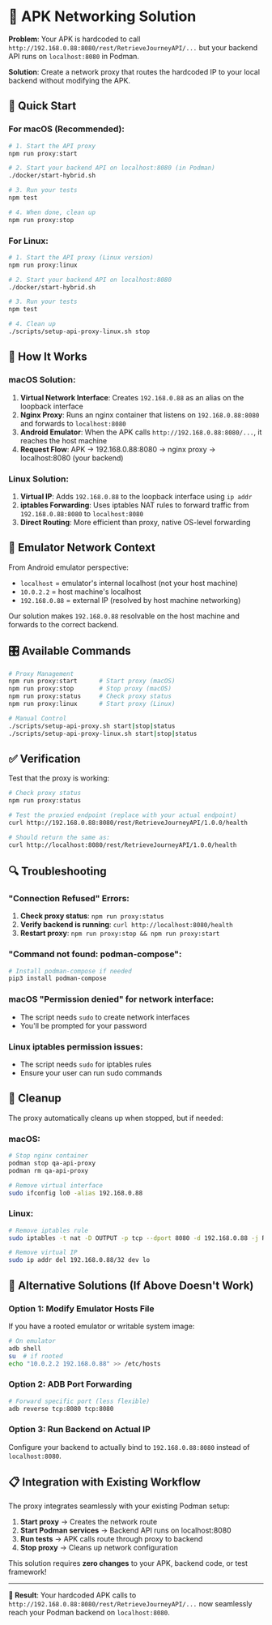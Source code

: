 # 🔀 APK Networking Solution

**Problem**: Your APK is hardcoded to call `http://192.168.0.88:8080/rest/RetrieveJourneyAPI/...` but your backend API runs on `localhost:8080` in Podman.

**Solution**: Create a network proxy that routes the hardcoded IP to your local backend without modifying the APK.

## 🚀 Quick Start

### For macOS (Recommended):
```bash
# 1. Start the API proxy
npm run proxy:start

# 2. Start your backend API on localhost:8080 (in Podman)
./docker/start-hybrid.sh

# 3. Run your tests
npm test

# 4. When done, clean up
npm run proxy:stop
```

### For Linux:
```bash
# 1. Start the API proxy (Linux version)
npm run proxy:linux

# 2. Start your backend API on localhost:8080
./docker/start-hybrid.sh

# 3. Run your tests
npm test

# 4. Clean up
./scripts/setup-api-proxy-linux.sh stop
```

## 🔧 How It Works

### macOS Solution:
1. **Virtual Network Interface**: Creates `192.168.0.88` as an alias on the loopback interface
2. **Nginx Proxy**: Runs an nginx container that listens on `192.168.0.88:8080` and forwards to `localhost:8080`
3. **Android Emulator**: When the APK calls `http://192.168.0.88:8080/...`, it reaches the host machine
4. **Request Flow**: APK → 192.168.0.88:8080 → nginx proxy → localhost:8080 (your backend)

### Linux Solution:
1. **Virtual IP**: Adds `192.168.0.88` to the loopback interface using `ip addr`
2. **iptables Forwarding**: Uses iptables NAT rules to forward traffic from `192.168.0.88:8080` to `localhost:8080`
3. **Direct Routing**: More efficient than proxy, native OS-level forwarding

## 📱 Emulator Network Context

From Android emulator perspective:
- `localhost` = emulator's internal localhost (not your host machine)
- `10.0.2.2` = host machine's localhost
- `192.168.0.88` = external IP (resolved by host machine networking)

Our solution makes `192.168.0.88` resolvable on the host machine and forwards to the correct backend.

## 🎛️ Available Commands

```bash
# Proxy Management
npm run proxy:start      # Start proxy (macOS)
npm run proxy:stop       # Stop proxy (macOS)  
npm run proxy:status     # Check proxy status
npm run proxy:linux      # Start proxy (Linux)

# Manual Control
./scripts/setup-api-proxy.sh start|stop|status
./scripts/setup-api-proxy-linux.sh start|stop|status
```

## ✅ Verification

Test that the proxy is working:

```bash
# Check proxy status
npm run proxy:status

# Test the proxied endpoint (replace with your actual endpoint)
curl http://192.168.0.88:8080/rest/RetrieveJourneyAPI/1.0.0/health

# Should return the same as:
curl http://localhost:8080/rest/RetrieveJourneyAPI/1.0.0/health
```

## 🔍 Troubleshooting

### "Connection Refused" Errors:
1. **Check proxy status**: `npm run proxy:status`
2. **Verify backend is running**: `curl http://localhost:8080/health`
3. **Restart proxy**: `npm run proxy:stop && npm run proxy:start`

### "Command not found: podman-compose":
```bash
# Install podman-compose if needed
pip3 install podman-compose
```

### macOS "Permission denied" for network interface:
- The script needs `sudo` to create network interfaces
- You'll be prompted for your password

### Linux iptables permission issues:
- The script needs `sudo` for iptables rules
- Ensure your user can run sudo commands

## 🧹 Cleanup

The proxy automatically cleans up when stopped, but if needed:

### macOS:
```bash
# Stop nginx container
podman stop qa-api-proxy
podman rm qa-api-proxy

# Remove virtual interface
sudo ifconfig lo0 -alias 192.168.0.88
```

### Linux:
```bash
# Remove iptables rule
sudo iptables -t nat -D OUTPUT -p tcp --dport 8080 -d 192.168.0.88 -j REDIRECT --to-port 8080

# Remove virtual IP
sudo ip addr del 192.168.0.88/32 dev lo
```

## 🚀 Alternative Solutions (If Above Doesn't Work)

### Option 1: Modify Emulator Hosts File
If you have a rooted emulator or writable system image:
```bash
# On emulator
adb shell
su  # if rooted
echo "10.0.2.2 192.168.0.88" >> /etc/hosts
```

### Option 2: ADB Port Forwarding
```bash
# Forward specific port (less flexible)
adb reverse tcp:8080 tcp:8080
```

### Option 3: Run Backend on Actual IP
Configure your backend to actually bind to `192.168.0.88:8080` instead of `localhost:8080`.

## 📋 Integration with Existing Workflow

The proxy integrates seamlessly with your existing Podman setup:

1. **Start proxy** → Creates the network route
2. **Start Podman services** → Backend API runs on localhost:8080  
3. **Run tests** → APK calls route through proxy to backend
4. **Stop proxy** → Cleans up network configuration

This solution requires **zero changes** to your APK, backend code, or test framework!

---

**🎯 Result**: Your hardcoded APK calls to `http://192.168.0.88:8080/rest/RetrieveJourneyAPI/...` now seamlessly reach your Podman backend on `localhost:8080`.